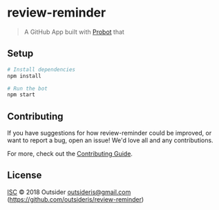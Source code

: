 # review-reminder

<!-- Note: Update this badge with whatever CI service you would like; at Probot, we generally default to Travis. -->

> A GitHub App built with [Probot](https://github.com/probot/probot) that 

## Setup

```sh
# Install dependencies
npm install

# Run the bot
npm start
```

## Contributing

If you have suggestions for how review-reminder could be improved, or want to report a bug, open an issue! We'd love all and any contributions.

For more, check out the [Contributing Guide](CONTRIBUTING.md).

## License

[ISC](LICENSE) © 2018 Outsider <outsideris@gmail.com> (https://github.com/outsideris/review-reminder)
